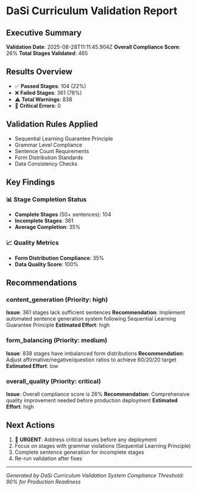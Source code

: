 # DaSi Curriculum Validation Report

## Executive Summary
**Validation Date**: 2025-08-28T11:11:45.904Z
**Overall Compliance Score**: 26%
**Total Stages Validated**: 465

## Results Overview
- ✅ **Passed Stages**: 104 (22%)
- ❌ **Failed Stages**: 361 (78%)
- ⚠️ **Total Warnings**: 838
- 🚨 **Critical Errors**: 0

## Validation Rules Applied
- Sequential Learning Guarantee Principle
- Grammar Level Compliance
- Sentence Count Requirements
- Form Distribution Standards
- Data Consistency Checks

## Key Findings


### 📊 Stage Completion Status
- **Complete Stages** (50+ sentences): 104
- **Incomplete Stages**: 361
- **Average Completion**: 35%

### 📈 Quality Metrics
- **Form Distribution Compliance**: 35%
- **Data Quality Score**: 100%

## Recommendations

### content_generation (Priority: high)
**Issue**: 361 stages lack sufficient sentences
**Recommendation**: Implement automated sentence generation system following Sequential Learning Guarantee Principle
**Estimated Effort**: high


### form_balancing (Priority: medium)
**Issue**: 838 stages have imbalanced form distributions
**Recommendation**: Adjust affirmative/negative/question ratios to achieve 60/20/20 target
**Estimated Effort**: low


### overall_quality (Priority: critical)
**Issue**: Overall compliance score is 26%
**Recommendation**: Comprehensive quality improvement needed before production deployment
**Estimated Effort**: high


## Next Actions

1. 🚨 **URGENT**: Address critical issues before any deployment
2. Focus on stages with grammar violations (Sequential Learning Principle)
3. Complete sentence generation for incomplete stages
4. Re-run validation after fixes


---
*Generated by DaSi Curriculum Validation System*
*Compliance Threshold: 90% for Production Readiness*
